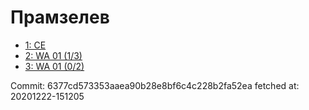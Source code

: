 # Прамзелев
- [1: CE](1.md)
- [2: WA 01 (1/3)](2.md)
- [3: WA 01 (0/2)](3.md)

Commit: 6377cd573353aaea90b28e8bf6c4c228b2fa52ea
 fetched at: 20201222-151205
